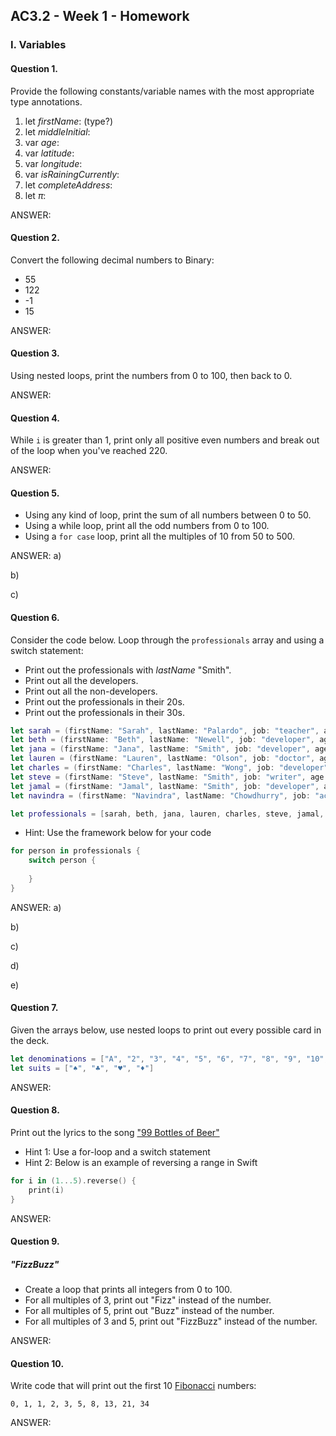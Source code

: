 ## AC3.2 - Week 1 - Homework

### I. Variables

#### Question 1.
Provide the following constants/variable names with the most appropriate type annotations.

1. let _firstName_: (type?)
2. let _middleInitial_:
3. var _age_:
4. var _latitude_:
5. var _longitude_:
6. var _isRainingCurrently_:
7. let _completeAddress_:
8. let _π_:

ANSWER:
<!--let firstName: String = "Annie"-->
<!--let middleInitial: Character = "M"-->
<!--var age: Int = 23-->
<!--var latitude: Double = 62.34222-->
<!--var longitue: Double = 73.23345-->
<!--var isRainingCurrently: Bool = false-->
<!--let completeAddress: String = "2 Court Sq"-->
<!--let π: Double = 3.14159265359-->

#### Question 2.
Convert the following decimal numbers to Binary:
* 55
* 122
* -1
* 15

ANSWER:
<!--55 = 00110111-->
<!--122 = 01111010-->
<!---1 = 11111111-->
<!--15 = 00001111-->


#### Question 3.
Using nested loops, print the numbers from 0 to 100, then back to 0.

ANSWER:
<!--for x in 0...1 {-->
<!--if x == 0 {-->
<!--for y in 0..<100 {-->
<!--print(y)-->
<!--}-->
<!--} else {-->
<!--for y in (0...100).reverse() {-->
<!--print(y)-->
<!--}-->
<!--}-->
<!--}-->

#### Question 4.
While ```i``` is greater than 1, print only all positive even numbers and break 
out of the loop when you've reached 220.

ANSWER:
<!--for i in 2...220 {-->
<!--if i % 2 == 0 {-->
<!--print(i)-->
<!--}-->
<!--}-->


#### Question 5.
* Using any kind of loop, print the sum of all numbers between 0 to 50.
* Using a while loop, print all the odd numbers from 0 to 100.
* Using a ```for case``` loop, print all the multiples of 10 from 50 to 500.

ANSWER:
a)
<!--var sum = 0-->
<!--for i in 0...50 {-->
<!--sum += i-->
<!--}-->
<!--print(sum)-->


b)
<!--var i = 0-->
<!--while i < 100 {-->
<!--i += 1-->
<!--if i % 2 != 0 {-->
<!--print(i)-->
<!--}-->
<!--}-->

c)
<!--for case let i in 50...500 where i % 10 == 0 {-->
<!--print(i)-->
<!--}-->


#### Question 6.
Consider the code below. Loop through the ```professionals``` array and using a switch statement:
* Print out the professionals with _lastName_ "Smith".
* Print out all the developers.
* Print out all the non-developers.
* Print out the professionals in their 20s.
* Print out the professionals in their 30s.

```swift
let sarah = (firstName: "Sarah", lastName: "Palardo", job: "teacher", age: 32)
let beth = (firstName: "Beth", lastName: "Newell", job: "developer", age: 29)
let jana = (firstName: "Jana", lastName: "Smith", job: "developer", age: 33)
let lauren = (firstName: "Lauren", lastName: "Olson", job: "doctor", age: 27)
let charles = (firstName: "Charles", lastName: "Wong", job: "developer" , age: 24)
let steve = (firstName: "Steve", lastName: "Smith", job: "writer", age: 28)
let jamal = (firstName: "Jamal", lastName: "Smith", job: "developer", age: 25)
let navindra = (firstName: "Navindra", lastName: "Chowdhurry", job: "actuary", age: 29)

let professionals = [sarah, beth, jana, lauren, charles, steve, jamal, navindra]
```

* Hint: Use the framework below for your code

```swift
for person in professionals {
	switch person {
 
	}
}
```

ANSWER:
a)
<!--for person in professionals {-->
<!--switch person {-->
<!--case (_, "Smith", _, _):-->
<!--print(person)-->
<!--default:-->
<!--break-->
<!--}-->
<!--}-->

b)
<!--for person in professionals {-->
<!--switch person {-->
<!--case (_, _, "developer", _):-->
<!--print(person)-->
<!--default:-->
<!--break-->
<!--}-->
<!--}-->

c)
<!--for person in professionals {-->
<!--switch person {-->
<!--case(_, _, "developer", _):-->
<!--break-->
<!--default:-->
<!--print(person)-->
<!--}-->
<!--}-->

d)
<!--for person in professionals {-->
<!--switch person {-->
<!--case(_, _, _, 20...29):-->
<!--print(person)-->
<!--default:-->
<!--break-->
<!--}-->
<!--}-->

e)
<!--for person in professionals {-->
<!--switch person {-->
<!--case(_, _, _, 30...39):-->
<!--print(person)-->
<!--default:-->
<!--break-->
<!--}-->
<!--}-->


#### Question 7.
Given the arrays below, use nested loops to print out every possible card in the deck.

```swift
let denominations = ["A", "2", "3", "4", "5", "6", "7", "8", "9", "10", "J", "Q", "K"]
let suits = ["♠️", "♣️", "♥️", "♦️"]
```

ANSWER:
<!--for i in denominations {-->
<!--for j in suits {-->
<!--print([i], [j])-->
<!--}-->
<!--}-->


#### Question 8.
Print out the lyrics to the song ["99 Bottles of Beer"](http://www.99-bottles-of-beer.net/lyrics.html)
* Hint 1: Use a for-loop and a switch statement
* Hint 2: Below is an example of reversing a range in Swift

```swift
for i in (1...5).reverse() {
    print(i)
}
```

ANSWER:
<!--var lyrics = true-->
<!--for i in (1...99).reverse() {-->
<!--switch lyrics {-->
<!--case i > 1:-->
<!--print("\(i) bottles of beer on the wall, \(i) bottles of beer. Take one down and pass it around, \(i-1) bottles of beer on the wall.")-->
<!--case i == 1:-->
<!--print("\(i) bottle of beer on the wall, \(i) bottle of beer. Take one down and pass it around, no more bottles of beer on the wall.")-->
<!--fallthrough-->
<!--default:-->
<!--print("No more bottles of beer on the wall, no more bottles of beer. Go to the store and buy some more, \(i) bottles of beer on the wall.")-->
<!--}-->
<!--}-->


#### Question 9.
##### "FizzBuzz"
* Create a loop that prints all integers from 0 to 100.
* For all multiples of 3, print out "Fizz" instead of the number.
* For all multiples of 5, print out "Buzz"  instead of the number.
* For all multiples of 3 and 5, print out "FizzBuzz" instead of the number.

ANSWER:
<!--var FizzBuzz = true;-->
<!--for i in 0...100 {-->
<!--switch FizzBuzz {-->
<!--case (i % 3 == 0) && (i % 5 == 0):-->
<!--print("Fizzbuzz")-->
<!--case (i % 3 == 0):-->
<!--print("Fizz")-->
<!--case (i % 5 == 0):-->
<!--print("Buzz")-->
<!--default:-->
<!--print(i)-->
<!--}-->
<!--}-->

#### Question 10.
Write code that will print out the first 10 [Fibonacci](http://www.codeforwin.in/2015/06/fibonacci-series-in-c-program.html) numbers:

```
0, 1, 1, 2, 3, 5, 8, 13, 21, 34
```

ANSWER:
<!--var a = 0-->
<!--var b = 1-->
<!--var x = 10-->
<!---->
<!---->
<!--for _ in 1...x {-->
<!--print(a)-->
<!--var c = a + b-->
<!--a = b-->
<!--b = c-->
<!--}-->
